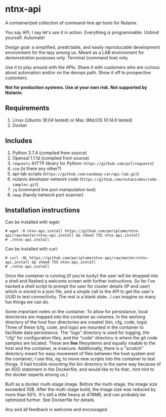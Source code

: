 # ntnx-api
A containerized collection of command-line api tools for Nutanix.

You say API, I say let's *see it* in action. Everything is programmable.  Unbind
yourself.  Automate!

Design goal: a simplified, predictable, and easily reproducable development
environment for the lazy among us.  Meant as a LAB environment for
*demonstration* purposes only.  Terminal (command line) only.  

Use it to play around with the APIs.  Share it with customers who are curious
about automation and/or on the devops path.  Show it off to prospective
customers.  

**Not for production systems.  Use at your own risk.  Not supported by
Nutanix.**

## Requirements
1. Linux (*Ubuntu 18.04* tested) or Mac (*MacOS 10.14.6* tested)
2. Docker

## Includes
1. Python 3.7.4 (compiled from source)
2. Openssl 1.1.1d (compiled from source)
3. ```requests``` (HTTP library for Python: ```https://github.com/psf/requests```)
4. ```vim``` (is there any other?)
5. api-lab scripts (```https://github.com/sandeep-car/api-lab.git```)
6. nutanix developer network code (```https://github.com/nutanixdev/code-samples.git```)
7. ```jq``` (command line json manipulation tool)
8. ```nmap``` (handy network port scanner)

## Installation instructions

Can be installed with wget:
```
# wget -O ntnx-api.install https://github.com/periplume/ntnx-api/raw/master/ntnx-api.install && chmod 755 ntnx-api.install
# ./ntnx-api.install
```

Can be installed with curl:
```
# curl -OL https://github.com/periplume/ntnx-api/raw/master/ntnx-api.install && chmod 755 ntnx-api.install
# ./ntnx-api.install
```

Once the container is running (if you're *lucky*) the user will be dropped into
a shell and flashed a welcome screen with further instructions.  So far I've
hacked a shell script to prompt the user for cluster details (IP and user) which
is stored in a json file, and a simple call to the API to get the user's UUID to
test connectivity.  The rest is a blank slate...I can imagine so many fun things
we can do.

Some important notes on the container.  To allow for persistance, local
directories are mapped into the container as volumes.  In the working directory
of the host four directories are created (bin, cfg, code, logs).  Three of these
(cfg, code, and logs) are mounted in the container to facilitate data
persistance.  The "logs" directory is used for logging, the "cfg" for
configuration files, and the "code" directory is where the git code samples are
located.  These are **live** filesystems and equally visable to the host and the
container, ie insecure.  Additionally, there is a "scratch" directory meant for
easy movement of files between the host system and the container; I use this,
eg, to move new scripts into the container to test things.  (I had trouble
mounting the bin directory in the same way because of an ADD statement in the
Dockerfile, and would like to fix that...hint hint to the docker experts among
us.)

Built as a docker multi-stage image.  Before the multi-stage, the image size
exceeded 1GB.  After the multi-stage build, the image size was reduced by more
than 50%.  It's still a little heavy at 476MB, and can probably be optimized
further.  See Dockerfile for details.

Any and all feedback is welcome and encouraged.
